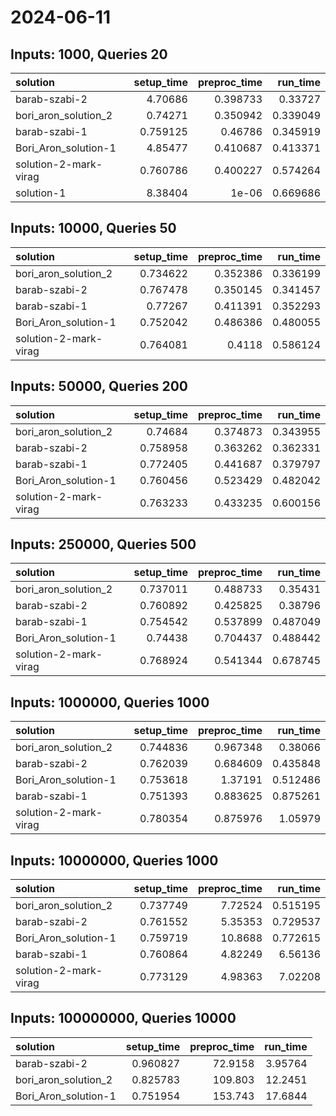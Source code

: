 # 2024-06-11

## Inputs: 1000, Queries 20

| solution              |   setup_time |   preproc_time |   run_time |
|:----------------------|-------------:|---------------:|-----------:|
| barab-szabi-2         |     4.70686  |       0.398733 |   0.33727  |
| bori_aron_solution_2  |     0.74271  |       0.350942 |   0.339049 |
| barab-szabi-1         |     0.759125 |       0.46786  |   0.345919 |
| Bori_Aron_solution-1  |     4.85477  |       0.410687 |   0.413371 |
| solution-2-mark-virag |     0.760786 |       0.400227 |   0.574264 |
| solution-1            |     8.38404  |       1e-06    |   0.669686 |

## Inputs: 10000, Queries 50

| solution              |   setup_time |   preproc_time |   run_time |
|:----------------------|-------------:|---------------:|-----------:|
| bori_aron_solution_2  |     0.734622 |       0.352386 |   0.336199 |
| barab-szabi-2         |     0.767478 |       0.350145 |   0.341457 |
| barab-szabi-1         |     0.77267  |       0.411391 |   0.352293 |
| Bori_Aron_solution-1  |     0.752042 |       0.486386 |   0.480055 |
| solution-2-mark-virag |     0.764081 |       0.4118   |   0.586124 |

## Inputs: 50000, Queries 200

| solution              |   setup_time |   preproc_time |   run_time |
|:----------------------|-------------:|---------------:|-----------:|
| bori_aron_solution_2  |     0.74684  |       0.374873 |   0.343955 |
| barab-szabi-2         |     0.758958 |       0.363262 |   0.362331 |
| barab-szabi-1         |     0.772405 |       0.441687 |   0.379797 |
| Bori_Aron_solution-1  |     0.760456 |       0.523429 |   0.482042 |
| solution-2-mark-virag |     0.763233 |       0.433235 |   0.600156 |

## Inputs: 250000, Queries 500

| solution              |   setup_time |   preproc_time |   run_time |
|:----------------------|-------------:|---------------:|-----------:|
| bori_aron_solution_2  |     0.737011 |       0.488733 |   0.35431  |
| barab-szabi-2         |     0.760892 |       0.425825 |   0.38796  |
| barab-szabi-1         |     0.754542 |       0.537899 |   0.487049 |
| Bori_Aron_solution-1  |     0.74438  |       0.704437 |   0.488442 |
| solution-2-mark-virag |     0.768924 |       0.541344 |   0.678745 |

## Inputs: 1000000, Queries 1000

| solution              |   setup_time |   preproc_time |   run_time |
|:----------------------|-------------:|---------------:|-----------:|
| bori_aron_solution_2  |     0.744836 |       0.967348 |   0.38066  |
| barab-szabi-2         |     0.762039 |       0.684609 |   0.435848 |
| Bori_Aron_solution-1  |     0.753618 |       1.37191  |   0.512486 |
| barab-szabi-1         |     0.751393 |       0.883625 |   0.875261 |
| solution-2-mark-virag |     0.780354 |       0.875976 |   1.05979  |

## Inputs: 10000000, Queries 1000

| solution              |   setup_time |   preproc_time |   run_time |
|:----------------------|-------------:|---------------:|-----------:|
| bori_aron_solution_2  |     0.737749 |        7.72524 |   0.515195 |
| barab-szabi-2         |     0.761552 |        5.35353 |   0.729537 |
| Bori_Aron_solution-1  |     0.759719 |       10.8688  |   0.772615 |
| barab-szabi-1         |     0.760864 |        4.82249 |   6.56136  |
| solution-2-mark-virag |     0.773129 |        4.98363 |   7.02208  |

## Inputs: 100000000, Queries 10000

| solution             |   setup_time |   preproc_time |   run_time |
|:---------------------|-------------:|---------------:|-----------:|
| barab-szabi-2        |     0.960827 |        72.9158 |    3.95764 |
| bori_aron_solution_2 |     0.825783 |       109.803  |   12.2451  |
| Bori_Aron_solution-1 |     0.751954 |       153.743  |   17.6844  |